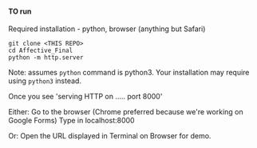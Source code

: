 #### TO run

Required installation - python, browser (anything but Safari)

```
git clone <THIS REPO>
cd Affective_Final
python -m http.server
```
Note: assumes `python` command is python3. Your installation may require using `python3` instead.

Once you see 'serving HTTP on ..... port 8000'

Either:
Go to the browser (Chrome preferred because we're working on Google Forms) 
Type in localhost:8000

Or:
Open the URL displayed in Terminal on Browser for demo.

